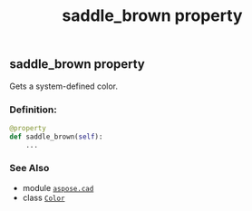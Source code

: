 ﻿---
title: saddle_brown property
second_title: Aspose.CAD for Python via .NET API References
description: 
type: docs
weight: 1390
url: /python-net/aspose.cad/color/saddle_brown/
is_root: false
---

## saddle_brown property


Gets a system-defined color.
### Definition:
```python
@property
def saddle_brown(self):
    ...
```

### See Also
* module [`aspose.cad`](../../)
* class [`Color`](/cad/python-net/aspose.cad/color)
